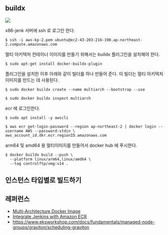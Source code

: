## buildx ##

![](https://github.com/gnosia93/eks-grv-mig/blob/main/tutorial/images/ec2-1.png)

x86-jenk 서버에 ssh 로 로그인 한다.
```
$ ssh -i aws-kp-2.pem ubuntu@ec2-43-203-216-190.ap-northeast-2.compute.amazonaws.com
```

멀티 아키텍처 컨테이너 이미지를 만들기 위해서는 buildx 플러그인을 설치해야 한다. 
```
$ sudo apt-get install docker-buildx-plugin
```

플러그인을 설치한 이후 아래와 같이 빌더를 하나 만들어 준다. 이 빌더는 멀티 아키텍처 이미지를 만드는 데 사용된다.  
```
$ sudo docker buildx create --name multiarch --bootstrap --use

$ sudo docker buildx inspect multiarch
```


ecr 에 로그인한다.
```
$ sudo apt install -y awscli

$ aws ecr get-login-password --region ap-northeast-2 | docker login --username AWS --password-stdin \
aws_account_id.dkr.ecr.regionID.amazonaws.com
```


arm64 및 amd64 용 멀티이미지를 만들어서 docker hub 에 푸시한다.
```
$ docker buildx build --push \
  --platform linux/arm64,linux/amd64 \
  --tag controlftp/vmg:v14 .
```



## 인스턴스 타입별로 빌드하기 ##


## 레퍼런스 ##
* [Multi-Architecture Docker Image](https://medium.com/illumination/multi-architecture-docker-image-3637ba05e5eb)
* [Integrate Jenkins with Amazon ECR](https://medium.com/@lilnya79/integrate-jenkins-with-amazon-ecr-4946ca5b86e1)
* https://www.eksworkshop.com/docs/fundamentals/managed-node-groups/graviton/scheduling-graviton
